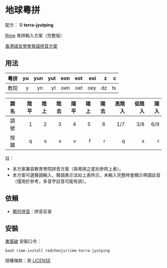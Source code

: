 # 地球粵拼

配方： ℞ **terra-jyutping**

[Rime](https://rime.im) 粵拼輸入方案（完整版）

[香港語言學會粵語拼音方案](https://zh.wikipedia.org/wiki/%E9%A6%99%E6%B8%AF%E8%AA%9E%E8%A8%80%E5%AD%B8%E5%AD%B8%E6%9C%83%E7%B2%B5%E8%AA%9E%E6%8B%BC%E9%9F%B3%E6%96%B9%E6%A1%88)

## 用法

| 粵拼 |  yu | yun | yut | eon | eot | eoi |   z |   c |
| :--: | --: | --: | --: | --: | --: | --: | --: | --: |
| 教院 |   y |  yn |  yt | oen | oet | oey |  dz |  ts |

| 調名 | 陰平 | 陰上 | 陰去 | 陽平 | 陽上 | 陽去 | 高陰入 | 低陰入 | 陽入 |
| :--: | ---: | ---: | ---: | ---: | ---: | ---: | -----: | -----: | ---: |
| 調號 |    1 |    2 |    3 |    4 |    5 |    6 |    1/7 |    3/8 |  6/9 |
| 按鍵 |    q |    s |    x |    v |    f |    r |      q |      x |    r |

註：
* 本方案兼容教育學院拼音方案（與粵拼之差別參照上表）。
* 本方案可選聲調輸入，聲調表示法如上表所示，未輸入完整時會顯示帶調註音（僅用於參考，多音字註音可能有誤）。

## 依賴

* [朙月拼音](https://github.com/rime/rime-luna-pinyin)：拼音反查

## 安裝

[東風破](https://github.com/rime/plum) 安裝口令：
```
bash rime-install redchenjs/rime-terra-jyutping
```

授權條款：見 [LICENSE](LICENSE)
